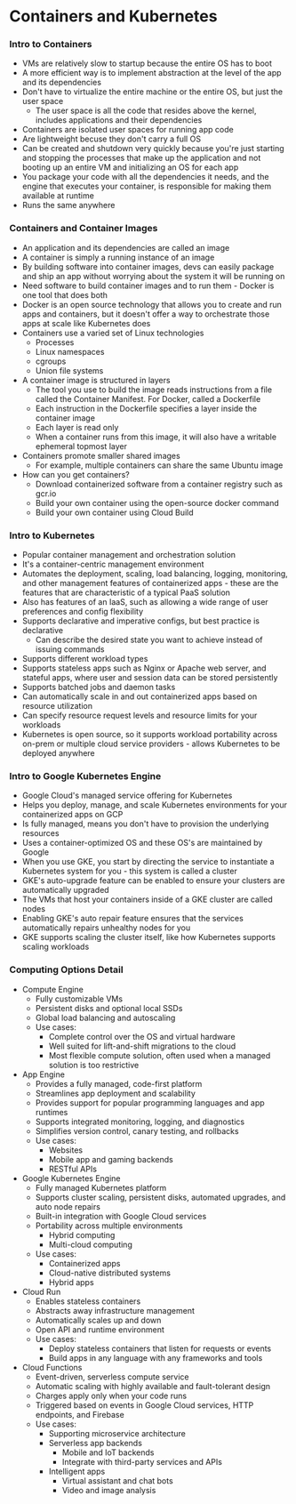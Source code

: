 # Containers and Kubernetes

### Intro to Containers
* VMs are relatively slow to startup because the entire OS has to boot
* A more efficient way is to implement abstraction at the level of the app and its dependencies 
* Don't have to virtualize the entire machine or the entire OS, but just the user space
    * The user space is all the code that resides above the kernel, includes applications and their dependencies
* Containers are isolated user spaces for running app code
* Are lightweight becuse they don't carry a full OS
* Can be created and shutdown very quickly because you're just starting and stopping the processes that make up the application and not booting up an entire VM and initializing an OS for each app
* You package your code with all the dependencies it needs, and the engine that executes your container, is responsible for making them available at runtime
* Runs the same anywhere

### Containers and Container Images
* An application and its dependencies are called an image
* A container is simply a running instance of an image
* By building software into container images, devs can easily package and ship an app without worrying about the system it will be running on
* Need software to build container images and to run them - Docker is one tool that does both
* Docker is an open source technology that allows you to create and run apps and containers, but it doesn't offer a way to orchestrate those apps at scale like Kubernetes does
* Containers use a varied set of Linux technologies
    * Processes
    * Linux namespaces
    * cgroups
    * Union file systems
* A container image is structured in layers
    * The tool you use to build the image reads instructions from a file called the Container Manifest. For Docker, called a Dockerfile
    * Each instruction in the Dockerfile specifies a layer inside the container image
    * Each layer is read only
    * When a container runs from this image, it will also have a writable ephemeral topmost layer
* Containers promote smaller shared images
    * For example, multiple containers can share the same Ubuntu image
* How can you get containers?
    * Download containerized software from a container registry such as gcr.io
    * Build your own container using the open-source docker command
    * Build your own container using Cloud Build

### Intro to Kubernetes
* Popular container management and orchestration solution
* It's a container-centric management environment
* Automates the deployment, scaling, load balancing, logging, monitoring, and other management features of containerized apps - these are the features that are characteristic of a typical PaaS solution
* Also has features of an IaaS, such as allowing a wide range of user preferences and config flexibility
* Supports declarative and imperative configs, but best practice is declarative
    * Can describe the desired state you want to achieve instead of issuing commands
* Supports different workload types
* Supports stateless apps such as Nginx or Apache web server, and stateful apps, where user and session data can be stored persistently
* Supports batched jobs and daemon tasks
* Can automatically scale in and out containerized apps based on resource utilization
* Can specify resource request levels and resource limits for your workloads
* Kubernetes is open source, so it supports workload portability across on-prem or multiple cloud service providers - allows Kubernetes to be deployed anywhere

### Intro to Google Kubernetes Engine
* Google Cloud's managed service offering for Kubernetes
* Helps you deploy, manage, and scale Kubernetes environments for your containerized apps on GCP
* Is fully managed, means you don't have to provision the underlying resources
* Uses a container-optimized OS and these OS's are maintained by Google
* When you use GKE, you start by directing the service to instantiate a Kubernetes system for you - this system is called a cluster
* GKE's auto-upgrade feature can be enabled to ensure your clusters are automatically upgraded
* The VMs that host your containers inside of a GKE cluster are called nodes
* Enabling GKE's auto repair feature ensures that the services automatically repairs unhealthy nodes for you
* GKE supports scaling the cluster itself, like how Kubernetes supports scaling workloads 

### Computing Options Detail
* Compute Engine
    * Fully customizable VMs
    * Persistent disks and optional local SSDs
    * Global load balancing and autoscaling
    * Use cases:
        * Complete control over the OS and virtual hardware
        * Well suited for lift-and-shift migrations to the cloud
        * Most flexible compute solution, often used when a managed solution is too restrictive
* App Engine
    * Provides a fully managed, code-first platform
    * Streamlines app deployment and scalability
    * Provides support for popular programming languages and app runtimes
    * Supports integrated monitoring, logging, and diagnostics
    * Simplifies version control, canary testing, and rollbacks
    * Use cases:
        * Websites
        * Mobile app and gaming backends
        * RESTful APIs
* Google Kubernetes Engine
    * Fully managed Kubernetes platform
    * Supports cluster scaling, persistent disks, automated upgrades, and auto node repairs
    * Built-in integration with Google Cloud services
    * Portability across multiple environments
        * Hybrid computing
        * Multi-cloud computing
    * Use cases:
        * Containerized apps
        * Cloud-native distributed systems
        * Hybrid apps
* Cloud Run
    * Enables stateless containers
    * Abstracts away infrastructure management
    * Automatically scales up and down
    * Open API and runtime environment
    * Use cases:
        * Deploy stateless containers that listen for requests or events
        * Build apps in any language with any frameworks and tools
* Cloud Functions
    * Event-driven, serverless compute service
    * Automatic scaling with highly available and fault-tolerant design
    * Charges apply only when your code runs
    * Triggered based on events in Google Cloud services, HTTP endpoints, and Firebase
    * Use cases:
        * Supporting microservice architecture
        * Serverless app backends
            * Mobile and IoT backends
            * Integrate with third-party services and APIs
        * Intelligent apps
            * Virtual assistant and chat bots
            * Video and image analysis

